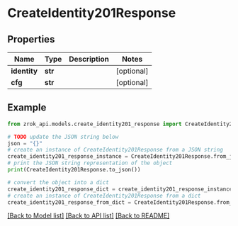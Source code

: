 # CreateIdentity201Response


## Properties

Name | Type | Description | Notes
------------ | ------------- | ------------- | -------------
**identity** | **str** |  | [optional] 
**cfg** | **str** |  | [optional] 

## Example

```python
from zrok_api.models.create_identity201_response import CreateIdentity201Response

# TODO update the JSON string below
json = "{}"
# create an instance of CreateIdentity201Response from a JSON string
create_identity201_response_instance = CreateIdentity201Response.from_json(json)
# print the JSON string representation of the object
print(CreateIdentity201Response.to_json())

# convert the object into a dict
create_identity201_response_dict = create_identity201_response_instance.to_dict()
# create an instance of CreateIdentity201Response from a dict
create_identity201_response_from_dict = CreateIdentity201Response.from_dict(create_identity201_response_dict)
```
[[Back to Model list]](../README.md#documentation-for-models) [[Back to API list]](../README.md#documentation-for-api-endpoints) [[Back to README]](../README.md)


